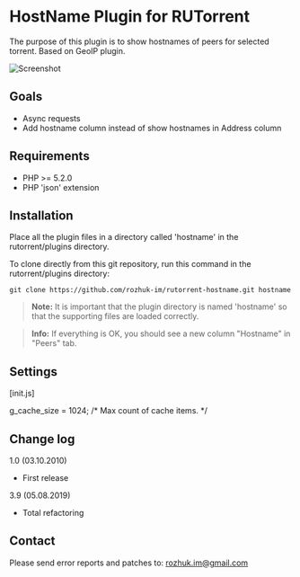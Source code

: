 HostName Plugin for RUTorrent
==========================

The purpose of this plugin is to show hostnames of peers for selected torrent.
Based on GeoIP plugin.

![Screenshot](https://i.imgur.com/VrPA3O2.png)

Goals
-----
- Async requests
- Add hostname column instead of show hostnames in Address column


Requirements
------------

* PHP >= 5.2.0
* PHP 'json' extension


Installation
------------

Place all the plugin files in a directory called 'hostname' in the rutorrent/plugins directory.

To clone directly from this git repository, run this command in the rutorrent/plugins directory:

`git clone https://github.com/rozhuk-im/rutorrent-hostname.git hostname`

> **Note:** It is important that the plugin directory is named 'hostname' so that the supporting files are loaded correctly.

> **Info:** If everything is OK, you should see a new column "Hostname" in "Peers" tab.



Settings
--------

[init.js]

g_cache_size = 1024; /* Max count of cache items. */



Change log
----------

1.0 (03.10.2010)
- First release

3.9 (05.08.2019)
- Total refactoring


Contact
-------

Please send error reports and patches to: rozhuk.im@gmail.com
